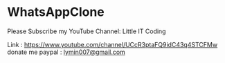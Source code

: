 # WhatsAppClone
Please Subscribe my YouTube Channel: Little IT Coding

Link  : https://www.youtube.com/channel/UCcR3ptaFQ9idC43q4STCFMw
donate me paypal : 
lymin007@gmail.com
